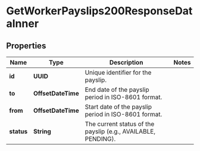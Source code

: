 

# GetWorkerPayslips200ResponseDataInner


## Properties

| Name | Type | Description | Notes |
|------------ | ------------- | ------------- | -------------|
|**id** | **UUID** | Unique identifier for the payslip. |  |
|**to** | **OffsetDateTime** | End date of the payslip period in ISO-8601 format. |  |
|**from** | **OffsetDateTime** | Start date of the payslip period in ISO-8601 format. |  |
|**status** | **String** | The current status of the payslip (e.g., AVAILABLE, PENDING). |  |



